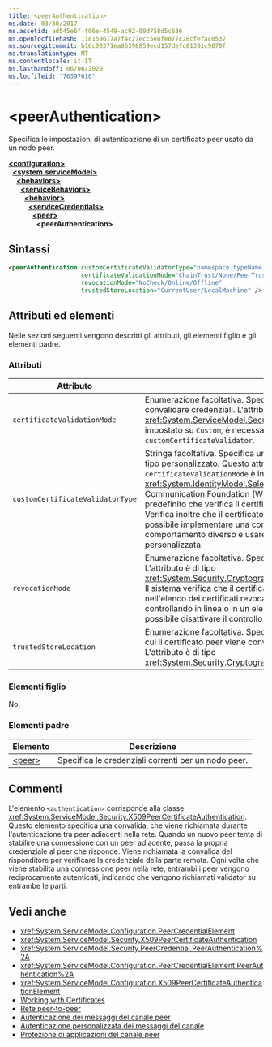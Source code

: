 ```yaml
---
title: <peerAuthentication>
ms.date: 03/30/2017
ms.assetid: ad545e6f-f06e-4549-ac92-09d758d5c636
ms.openlocfilehash: 118159617a7f4c27ecc5e8fe077c28cfefac8537
ms.sourcegitcommit: b16c00371ea06398859ecd157defc81301c9070f
ms.translationtype: MT
ms.contentlocale: it-IT
ms.lasthandoff: 06/06/2020
ms.locfileid: "70397610"
---
```

# \<peerAuthentication>
Specifica le impostazioni di autenticazione di un certificato peer usato da un nodo peer.  
  
[**\<configuration>**](../configuration-element.md)\
&nbsp;&nbsp;[**\<system.serviceModel>**](system-servicemodel.md)\
&nbsp;&nbsp;&nbsp;&nbsp;[**\<behaviors>**](behaviors.md)\
&nbsp;&nbsp;&nbsp;&nbsp;&nbsp;&nbsp;[**\<serviceBehaviors>**](servicebehaviors.md)\
&nbsp;&nbsp;&nbsp;&nbsp;&nbsp;&nbsp;&nbsp;&nbsp;[**\<behavior>**](behavior-of-servicebehaviors.md)\
&nbsp;&nbsp;&nbsp;&nbsp;&nbsp;&nbsp;&nbsp;&nbsp;&nbsp;&nbsp;[**\<serviceCredentials>**](servicecredentials.md)\
&nbsp;&nbsp;&nbsp;&nbsp;&nbsp;&nbsp;&nbsp;&nbsp;&nbsp;&nbsp;&nbsp;&nbsp;[**\<peer>**](peer-of-servicecredentials.md)\
&nbsp;&nbsp;&nbsp;&nbsp;&nbsp;&nbsp;&nbsp;&nbsp;&nbsp;&nbsp;&nbsp;&nbsp;&nbsp;&nbsp;**\<peerAuthentication>**  
  
## <a name="syntax"></a>Sintassi  
  
```xml  
<peerAuthentication customCertificateValidatorType="namespace.typeName, [,AssemblyName] [,Version=version number] [,Culture=culture] [,PublicKeyToken=token]"
                    certificateValidationMode="ChainTrust/None/PeerTrust/PeerOrChainTrust/Custom"
                    revocationMode="NoCheck/Online/Offline"
                    trustedStoreLocation="CurrentUser/LocalMachine" />
```  
  
## <a name="attributes-and-elements"></a>Attributi ed elementi  
 Nelle sezioni seguenti vengono descritti gli attributi, gli elementi figlio e gli elementi padre.  
  
### <a name="attributes"></a>Attributi  
  
|Attributo|Descrizione|  
|---------------|-----------------|  
|`certificateValidationMode`|Enumerazione facoltativa. Specifica una delle tre modalità usate per convalidare credenziali. L'attributo è di tipo <xref:System.ServiceModel.Security.X509CertificateValidationMode>. Se impostato su `Custom`, è necessario fornire anche un `customCertificateValidator`.|  
|`customCertificateValidatorType`|Stringa facoltativa. Specifica un tipo e un assembly usati per convalidare un tipo personalizzato. Questo attributo deve essere impostato quando `certificateValidationMode` è impostato su `Custom`. L'attributo è di tipo <xref:System.IdentityModel.Selectors.X509CertificateValidator>. Windows Communication Foundation (WCF) fornisce un validator del certificato peer predefinito che verifica il certificato peer nell'archivio persone attendibili. Verifica inoltre che il certificato sia concatenato a una radice valida. È possibile implementare una convalida personalizzata per specificare un comportamento diverso e usare questo attributo per puntare alla convalida personalizzata.|  
|`revocationMode`|Enumerazione facoltativa. Specifica la modalità di revoca dei certificati. L'attributo è di tipo <xref:System.Security.Cryptography.X509Certificates.X509RevocationMode>. Il sistema verifica che il certificato peer non sia stato revocato cercandolo nell'elenco dei certificati revocati. Questo controllo può essere eseguito controllando in linea o in un elenco di revoche memorizzato nella cache. È possibile disattivare il controllo di revoca impostando l'attributo su NoCheck.|  
|`trustedStoreLocation`|Enumerazione facoltativa. Specifica il percorso dell'archivio attendibile in cui il certificato peer viene convalidato dal sistema di sicurezza WCF. L'attributo è di tipo <xref:System.Security.Cryptography.X509Certificates.StoreLocation>.|  
  
### <a name="child-elements"></a>Elementi figlio  
 No.  
  
### <a name="parent-elements"></a>Elementi padre  
  
|Elemento|Descrizione|  
|-------------|-----------------|  
|[\<peer>](peer-of-servicecredentials.md)|Specifica le credenziali correnti per un nodo peer.|  
  
## <a name="remarks"></a>Commenti  
 L'elemento `<authentication>` corrisponde alla classe <xref:System.ServiceModel.Security.X509PeerCertificateAuthentication>. Questo elemento specifica una convalida, che viene richiamata durante l'autenticazione tra peer adiacenti nella rete. Quando un nuovo peer tenta di stabilire una connessione con un peer adiacente, passa la propria credenziale al peer che risponde. Viene richiamata la convalida del risponditore per verificare la credenziale della parte remota. Ogni volta che viene stabilita una connessione peer nella rete, entrambi i peer vengono reciprocamente autenticati, indicando che vengono richiamati validator su entrambe le parti.  
  
## <a name="see-also"></a>Vedi anche

- <xref:System.ServiceModel.Configuration.PeerCredentialElement>
- <xref:System.ServiceModel.Security.X509PeerCertificateAuthentication>
- <xref:System.ServiceModel.Security.PeerCredential.PeerAuthentication%2A>
- <xref:System.ServiceModel.Configuration.PeerCredentialElement.PeerAuthentication%2A>
- <xref:System.ServiceModel.Configuration.X509PeerCertificateAuthenticationElement>
- [Working with Certificates](../../../wcf/feature-details/working-with-certificates.md)
- [Rete peer-to-peer](../../../wcf/feature-details/peer-to-peer-networking.md)
- [Autenticazione dei messaggi del canale peer](https://docs.microsoft.com/previous-versions/dotnet/netframework-3.5/aa967730(v=vs.90))
- [Autenticazione personalizzata dei messaggi del canale](https://docs.microsoft.com/previous-versions/dotnet/netframework-3.5/ms751447(v=vs.90))
- [Protezione di applicazioni del canale peer](../../../wcf/feature-details/securing-peer-channel-applications.md)
